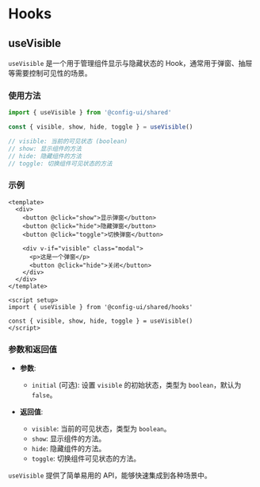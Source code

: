 # Hooks

## useVisible

`useVisible` 是一个用于管理组件显示与隐藏状态的 Hook，通常用于弹窗、抽屉等需要控制可见性的场景。

### 使用方法

```typescript
import { useVisible } from '@config-ui/shared'

const { visible, show, hide, toggle } = useVisible()

// visible: 当前的可见状态 (boolean)
// show: 显示组件的方法
// hide: 隐藏组件的方法
// toggle: 切换组件可见状态的方法
```

### 示例

```vue
<template>
  <div>
    <button @click="show">显示弹窗</button>
    <button @click="hide">隐藏弹窗</button>
    <button @click="toggle">切换弹窗</button>

    <div v-if="visible" class="modal">
      <p>这是一个弹窗</p>
      <button @click="hide">关闭</button>
    </div>
  </div>
</template>

<script setup>
import { useVisible } from '@config-ui/shared/hooks'

const { visible, show, hide, toggle } = useVisible()
</script>
```

### 参数和返回值

- **参数**:

  - `initial` (可选): 设置 `visible` 的初始状态，类型为 `boolean`，默认为 `false`。

- **返回值**:
  - `visible`: 当前的可见状态，类型为 `boolean`。
  - `show`: 显示组件的方法。
  - `hide`: 隐藏组件的方法。
  - `toggle`: 切换组件可见状态的方法。

`useVisible` 提供了简单易用的 API，能够快速集成到各种场景中。
